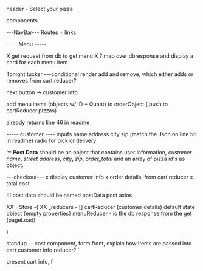 
header - 
<text> Select your pizza <text>


components 

---NavBar---
Routes + links

-----Menu -----

X   get request from db to get menu
X ?   map over dbresponse and display a card for each menu item 

Tonight tucker ---conditional render add and remove, which either adds or removes from cart reducer?


next button ->  customer info

add menu items (objects w/ ID + Quant) to orderObject (.push to cartReducer.pizzas)

already returns line 46 in readme

----- customer ----
inputs name address city zip (match the Json on line 56 in readme)
radio for pick or delivery 

^^
**Post Data** should be an object that contains user information, *customer name*, *street address*, *city*, *zip*, *order_total* and an array of pizza id's as object. 


---checkout---
x display customer info
x order details, from cart reducer
x total cost


!!!
post data should be named postData
post axios 

XX - Store -(
XX _reducers -
[] cartReducer (customer details) default state object {empty properties}
menuReducer - is the db response from the get (pageLoad)

)


standup -- cost component, form front, explain how items are passed into cart
customer info reducer?
'

present cart info, f